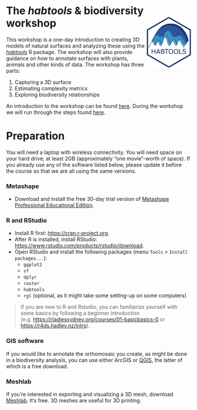 
# The *habtools* & biodiversity workshop <img src="figs/habtools_logo.png" align="right" alt="" width="120"/>

This workshop is a one-day introduction to creating 3D models of natural
surfaces and analyzing these using the
*[habtools](https://jmadinlab.github.io/habtools/)* R package. The
workshop will also provide guidance on how to annotate surfaces with
plants, animals and other kinds of data. The workshop has three parts:

1.  Capturing a 3D surface
2.  Estimating complexity metrics
3.  Exploring biodiversity relationships

An introduction to the workshop can be found
[here](https://docs.google.com/presentation/d/1EcmqFs0lL1LlaK2j6uU90SUzEh0ms94cLV1RxN7I0Pc/edit?usp=sharing).
During the workshop we will run through the steps found
[here](habtools-workshop.md).

# Preparation

You will need a laptop with wireless connectivity. You will need space
on your hard drive; at least 2GB (approximately “one movie”-worth of
space). If you already use any of the software listed below, please
update it before the course so that we are all using the same versions.

### Metashape

- Download and install the free 30-day trial version of [Metashape
  Professional Educational
  Edition](https://www.agisoftmetashape.com/product/agisoft-metashape-professional-educational-edition/).

### R and RStudio

- Install R first: <https://cran.r-project.org>.
- After R is installed, install RStudio:
  <https://www.rstudio.com/products/rstudio/download>.
- Open RStudio and install the following packages (menu `Tools` \>
  `Install packages...`):
  - `ggplot2`
  - `sf`
  - `dplyr`  
  - `raster`  
  - `habtools`  
  - `rgl` (optional, as it might take some setting-up on some computers)

> If you are new to R and Rstudio, you can familiarize yourself with
> some basics by following a beginner introduction
> (e.g. <https://rladiessydney.org/courses/01-basicbasics-0> or
> <https://r4ds.hadley.nz/intro>).

### GIS software

If you would like to annotate the orthomosaic you create, as might be
done in a biodiversity analysis, you can use either ArcGIS or
[QGIS](https://qgis.org/download/), the latter of which is a free
download.

### Meshlab

If you’re interested in exporting and visualizing a 3D mesh, download
[Meshlab](https://www.meshlab.net/#download). It’s free. 3D meshes are
useful for 3D printing.

